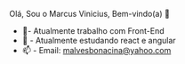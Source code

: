 Olá, Sou o Marcus Vinicius, Bem-vindo(a) 👋

- 🔭- Atualmente trabalho com Front-End
- 🌱 - Atualmente estudando react e angular
-  📫  - Email: malvesbonacina@yahoo.com
